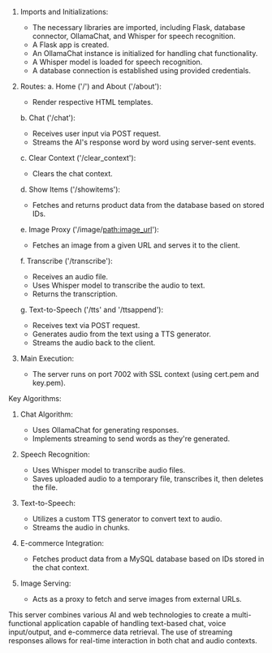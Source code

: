 1. Imports and Initializations:
   - The necessary libraries are imported, including Flask, database connector, OllamaChat, and Whisper for speech recognition.
   - A Flask app is created.
   - An OllamaChat instance is initialized for handling chat functionality.
   - A Whisper model is loaded for speech recognition.
   - A database connection is established using provided credentials.

2. Routes:
   a. Home ('/') and About ('/about'):
      - Render respective HTML templates.

   b. Chat ('/chat'):
      - Receives user input via POST request.
      - Streams the AI's response word by word using server-sent events.

   c. Clear Context ('/clear_context'):
      - Clears the chat context.

   d. Show Items ('/showitems'):
      - Fetches and returns product data from the database based on stored IDs.

   e. Image Proxy ('/image/<path:image_url>'):
      - Fetches an image from a given URL and serves it to the client.

   f. Transcribe ('/transcribe'):
      - Receives an audio file.
      - Uses Whisper model to transcribe the audio to text.
      - Returns the transcription.

   g. Text-to-Speech ('/tts' and '/ttsappend'):
      - Receives text via POST request.
      - Generates audio from the text using a TTS generator.
      - Streams the audio back to the client.

3. Main Execution:
   - The server runs on port 7002 with SSL context (using cert.pem and key.pem).

Key Algorithms:

1. Chat Algorithm:
   - Uses OllamaChat for generating responses.
   - Implements streaming to send words as they're generated.

2. Speech Recognition:
   - Uses Whisper model to transcribe audio files.
   - Saves uploaded audio to a temporary file, transcribes it, then deletes the file.

3. Text-to-Speech:
   - Utilizes a custom TTS generator to convert text to audio.
   - Streams the audio in chunks.

4. E-commerce Integration:
   - Fetches product data from a MySQL database based on IDs stored in the chat context.

5. Image Serving:
   - Acts as a proxy to fetch and serve images from external URLs.

This server combines various AI and web technologies to create a multi-functional application capable of handling text-based chat, voice input/output, and e-commerce data retrieval. The use of streaming responses allows for real-time interaction in both chat and audio contexts.

